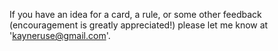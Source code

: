 If you have an idea for a card, a rule, or some other feedback (encouragement is greatly appreciated!) please let me know at 'kayneruse@gmail.com'.